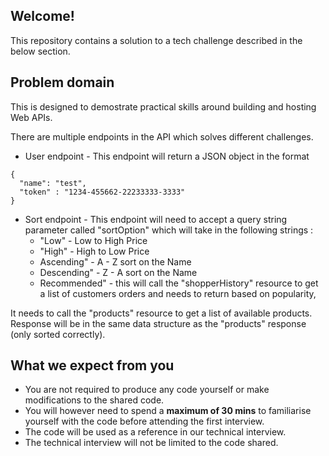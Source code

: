 ## Welcome!

This repository contains a solution to a tech challenge described in the below section.  

## Problem domain 

This is designed to demostrate practical skills around building and hosting Web APIs. 

There are multiple endpoints in the API which solves different challenges. 

* User endpoint - This endpoint will return a JSON object in the format 
```
{
  "name": "test", 
  "token" : "1234-455662-22233333-3333"
}
```
* Sort endpoint - This endpoint will need to accept a query string parameter called "sortOption" which will take in the following strings : 
  - "Low" - Low to High Price
  - "High" - High to Low Price
  - Ascending" - A - Z sort on the Name
  - Descending" - Z - A sort on the Name
  - Recommended" - this will call the "shopperHistory" resource to get a list of customers orders and needs to return based on popularity,

It needs to call the "products" resource to get a list of available products. 
Response will be in the same data structure as the "products" response (only sorted correctly). 

## What we expect from you 

* You are not required to produce any code yourself or make modifications to the shared code. 
* You will however need to spend a **maximum of 30 mins** to familiarise yourself with the code before attending the first interview. 
* The code will be used as a reference in our technical interview. 
* The technical interview will not be limited to the code shared.
